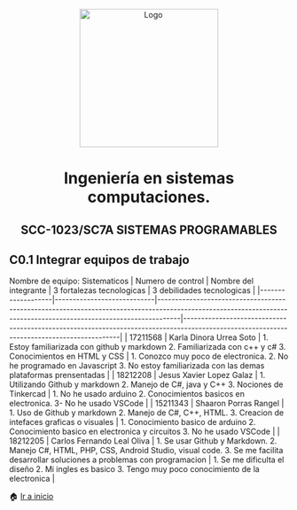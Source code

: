 <p align="center">
    <img alt="Logo" src="https://www.tijuana.tecnm.mx/wp-content/themes/tecnm/images/logo_TECT.png" width=250 height=250>
</p>


 <H1 align="center" > Ingeniería en sistemas computaciones.</H1>


 <H2 align="center" >SCC-1023/SC7A SISTEMAS PROGRAMABLES</H2>


## C0.1 Integrar equipos de trabajo

Nombre de equipo: Sistematicos
| Numero de control | Nombre del integrante      | 3 fortalezas tecnologicas                                                                                                                                        | 3 debilidades tecnologicas                                                                                                               |
|-------------------|----------------------------|------------------------------------------------------------------------------------------------------------------------------------------------------------------|------------------------------------------------------------------------------------------------------------------------------------------|
| 17211568          | Karla Dinora Urrea Soto    | 1. Estoy familiarizada con github y markdown  2. Familiarizada con c++ y c#  3. Conocimientos en HTML y CSS                                                      | 1. Conozco muy poco de electronica.  2. No he programado en Javascript  3. No estoy familiarizada con las demas plataformas prensentadas |
| 18212208          | Jesus Xavier Lopez Galaz   | 1. Utilizando Github y markdown   2. Manejo de C#, java y C++  3. Nociones de Tinkercad                                                                          | 1. No he usado arduino  2. Conocimientos basicos en electronica.  3- No he usado VSCode                                                  |
| 15211343          | Shaaron Porras Rangel      | 1. Uso de Github y markdown  2. Manejo de C#, C++, HTML.  3. Creacion de intefaces graficas o visuales                                                           | 1. Conocimiento basico de arduino  2. Conocimiento basico en electronica y circuitos  3. No he usado VSCode                              |
| 18212205          | Carlos Fernando Leal Oliva | 1. Se usar Github y Markdown.  2. Manejo C#, HTML, PHP, CSS, Android Studio, visual code.  3. Se me facilita desarrollar soluciones a problemas con programacion | 1. Se me dificulta el diseño  2. Mi ingles es basico  3. Tengo muy poco conocimiento de la electronica                                   |

:house: [Ir a inicio](https://github.com/FernandoOliva18212205/SistemasProgramables/blob/main/README.md)

